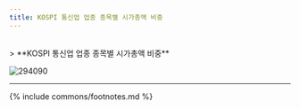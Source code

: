 ```yaml
---
title: KOSPI 통신업 업종 종목별 시가총액 비중
---
```

<br>
> **KOSPI 통신업 업종 종목별 시가총액 비중<a id="pie"></a>**

![294090](images/kospi_업종_통신업_종목.png)

---
{% include commons/footnotes.md %}
